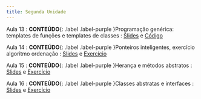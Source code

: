 ```yaml
---
title: Segunda Unidade
---
```


Aula 13
: **CONTEÚDO**{: .label .label-purple }Programação genérica: templates de funções e templates de classes
  : [Slides](assets/aulas/aula_13.pdf) e [Código](assets/aulas/aula13-codigos.zip)

Aula 14
: **CONTEÚDO**{: .label .label-purple }Ponteiros inteligentes, exercício algoritmo ordenação
  : [Slides](assets/aulas/aula_14.pdf) e [Exercício](assets/aulas/exercicio_aula14.pdf) 

Aula 15
: **CONTEÚDO**{: .label .label-purple }Herança e métodos abstratos
  : [Slides](assets/aulas/aula_15.pdf) e [Exercício](assets/aulas/aula15-codigos.zip) 

Aula 16
: **CONTEÚDO**{: .label .label-purple }Classes abstratas e interfaces
  : [Slides](assets/aulas/aula_16.pdf) e [Exercício](assets/aulas/aula16-codigos.zip) 
